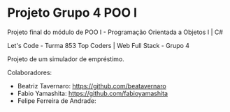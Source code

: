 # Projeto Grupo 4 POO I

Projeto final do módulo de POO I - Programação Orientada a Objetos I | C#

Let's Code - Turma 853 Top Coders | Web Full Stack - Grupo 4

Projeto de um simulador de empréstimo.

Colaboradores:
- Beatriz Tavernaro: https://github.com/beatavernaro
- Fabio Yamashita: https://github.com/fabioyamashita
- Felipe Ferreira de Andrade: 
